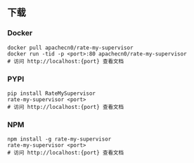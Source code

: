 

## 下载

### Docker

```
docker pull apachecn0/rate-my-supervisor
docker run -tid -p <port>:80 apachecn0/rate-my-supervisor
# 访问 http://localhost:{port} 查看文档
```

### PYPI

```
pip install RateMySupervisor
rate-my-supervisor <port>
# 访问 http://localhost:{port} 查看文档
```

### NPM

```
npm install -g rate-my-supervisor
rate-my-supervisor <port>
# 访问 http://localhost:{port} 查看文档
```
